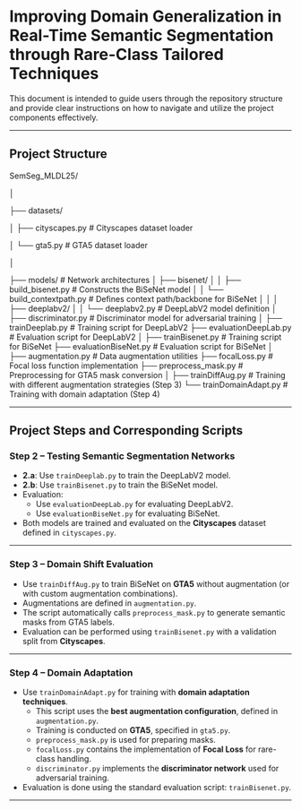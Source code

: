 # Improving Domain Generalization in Real-Time Semantic Segmentation through Rare-Class Tailored Techniques

This document is intended to guide users through the repository structure and provide clear instructions on how to navigate and utilize the project components effectively.

---

## Project Structure

SemSeg_MLDL25/

│

├── datasets/  

│   ├── cityscapes.py               # Cityscapes dataset loader

│   └── gta5.py                     # GTA5 dataset loader

│

├── models/                          # Network architectures
│   ├── bisenet/
│   │   ├── build_bisenet.py        # Constructs the BiSeNet model
│   │   └── build_contextpath.py    # Defines context path/backbone for BiSeNet
│   │
│   ├── deeplabv2/
│   │   └── deeplabv2.py            # DeepLabV2 model definition
│
├── discriminator.py                # Discriminator model for adversarial training
│
├── trainDeeplab.py                 # Training script for DeepLabV2
├── evaluationDeepLab.py            # Evaluation script for DeepLabV2
│
├── trainBisenet.py                 # Training script for BiSeNet
├── evaluationBiseNet.py            # Evaluation script for BiSeNet
│
├── augmentation.py                 # Data augmentation utilities
├── focalLoss.py                    # Focal loss function implementation
├── preprocess_mask.py              # Preprocessing for GTA5 mask conversion
│
├── trainDiffAug.py                 # Training with different augmentation strategies (Step 3)
└── trainDomainAdapt.py             # Training with domain adaptation (Step 4)



---

## Project Steps and Corresponding Scripts

### **Step 2 – Testing Semantic Segmentation Networks**
- **2.a**: Use `trainDeeplab.py` to train the DeepLabV2 model.
- **2.b**: Use `trainBisenet.py` to train the BiSeNet model.
- Evaluation:
  - Use `evaluationDeepLab.py` for evaluating DeepLabV2.
  - Use `evaluationBiseNet.py` for evaluating BiSeNet.
- Both models are trained and evaluated on the **Cityscapes** dataset defined in `cityscapes.py`.

---

### **Step 3 – Domain Shift Evaluation**
- Use `trainDiffAug.py` to train BiSeNet on **GTA5** without augmentation (or with custom augmentation combinations).
- Augmentations are defined in `augmentation.py`.
- The script automatically calls `preprocess_mask.py` to generate semantic masks from GTA5 labels.
- Evaluation can be performed using `trainBisenet.py` with a validation split from **Cityscapes**.

---

### **Step 4 – Domain Adaptation**
- Use `trainDomainAdapt.py` for training with **domain adaptation techniques**.
  - This script uses the **best augmentation configuration**, defined in `augmentation.py`.
  - Training is conducted on **GTA5**, specified in `gta5.py`.
  - `preprocess_mask.py` is used for preparing masks.
  - `focalLoss.py` contains the implementation of **Focal Loss** for rare-class handling.
  - `discriminator.py` implements the **discriminator network** used for adversarial training.
- Evaluation is done using the standard evaluation script: `trainBisenet.py`.

---



